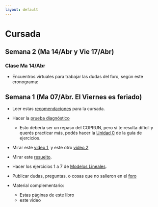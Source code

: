 ```yaml
---
layout: default
---
```

# Cursada

<!---
{% assign cursada = site.data.cursada_actual %}
{% include cursada.md cursada=site.data.cursada_actual %}
--->

## Semana 2 (Ma 14/Abr y Vie 17/Abr)

### Clase Ma 14/Abr

* Encuentros virtuales para trabajar las dudas del foro, según este cronograma:

## Semana 1 (Ma 07/Abr. El Viernes es feriado)
<!---
* Completar la [encuesta de relevamiento tecnológico](https://docs.google.com/forms/d/1WjBEGgg_rBTDGzfZb5j-YZBPIMxuRVcKOlCDaoc9XeQ/)
--->

* Leer estas [recomendaciones]() para la cursada.

* Hacer la [prueba diagnóstico]()
    * Esto debería ser un repaso del COPRUN, pero si te resulta difícil y querés practicar más, podés hacer la [Unidad 0]() de la guía de ejercicios.

* Mirar este [video 1](), y este otro [video 2]()

* Mirar este [resuelto]().

* Hacer los ejercicios 1 a 7 de [Modelos Lineales]().

* Publicar dudas, preguntas, o cosas que no salieron en el [foro]()

* Material complementario:
    * Estas páginas de este libro
    * este video

